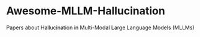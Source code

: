 # Awesome-MLLM-Hallucination
Papers about Hallucination in Multi-Modal Large Language Models (MLLMs)

